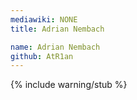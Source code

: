 ```yaml
---
mediawiki: NONE
title: Adrian Nembach

name: Adrian Nembach
github: AtR1an
---
```


{% include warning/stub %}
